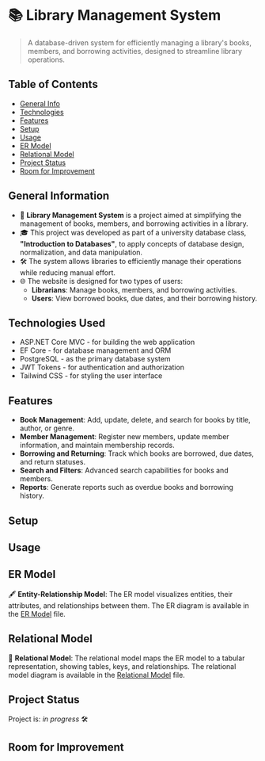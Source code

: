 ﻿# 📚 Library Management System
> A database-driven system for efficiently managing a library's books, members, and borrowing activities, designed to streamline library operations.

## Table of Contents
* [General Info](#general-information)
* [Technologies](#technologies-used)
* [Features](#features)
* [Setup](#setup)
* [Usage](#usage)
* [ER Model](#er-model)
* [Relational Model](#relational-model)
* [Project Status](#project-status)
* [Room for Improvement](#room-for-improvement)

## General Information
- 📖 **Library Management System** is a project aimed at simplifying the management of books, members, and borrowing activities in a library.
- 🎓 This project was developed as part of a university database class, **"Introduction to Databases"**, to apply concepts of database design, normalization, and data manipulation.
- 🛠️ The system allows libraries to efficiently manage their operations while reducing manual effort.
- 🌐 The website is designed for two types of users:
  - **Librarians**: Manage books, members, and borrowing activities.
  - **Users**: View borrowed books, due dates, and their borrowing history.

## Technologies Used
- ASP.NET Core MVC - for building the web application
- EF Core - for database management and ORM
- PostgreSQL - as the primary database system
- JWT Tokens - for authentication and authorization
- Tailwind CSS - for styling the user interface

## Features
- **Book Management**: Add, update, delete, and search for books by title, author, or genre.
- **Member Management**: Register new members, update member information, and maintain membership records.
- **Borrowing and Returning**: Track which books are borrowed, due dates, and return statuses.
- **Search and Filters**: Advanced search capabilities for books and members.
- **Reports**: Generate reports such as overdue books and borrowing history.

## Setup

## Usage

## ER Model
🖋️ **Entity-Relationship Model**: The ER model visualizes entities, their attributes, and relationships between them. The ER diagram is available in the [ER Model](./docs/LibraryER.png) file.

## Relational Model
🔗 **Relational Model**: The relational model maps the ER model to a tabular representation, showing tables, keys, and relationships. The relational model diagram is available in the [Relational Model](./docs/LibraryRelational.png) file.

## Project Status
Project is: _in progress_ 🛠️

## Room for Improvement
